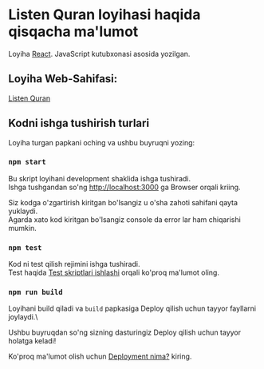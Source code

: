 # Listen Quran loyihasi haqida qisqacha ma'lumot

Loyiha [React](https://github.com/facebook/create-react-app). JavaScript kutubxonasi asosida yozilgan.

## Loyiha Web-Sahifasi:

[Listen Quran](https://listen-quran.cf)

## Kodni ishga tushirish turlari

Loyiha turgan papkani oching va ushbu buyruqni yozing:

### `npm start`

Bu skript loyihani development shaklida ishga tushiradi.\
Ishga tushgandan so'ng [http://localhost:3000](http://localhost:3000) ga Browser orqali kriing.

Siz kodga o'zgartirish kiritgan bo'lsangiz u o'sha zahoti sahifani qayta yuklaydi.\
Agarda xato kod kiritgan bo'lsangiz console da error lar ham chiqarishi mumkin.

### `npm test`

Kod ni test qilish rejimini ishga tushiradi.\
Test haqida [Test skriptlari ishlashi](https://facebook.github.io/create-react-app/docs/running-tests) orqali ko'proq ma'lumot oling.

### `npm run build`

Loyihani build qiladi va `build` papkasiga Deploy qilish uchun tayyor fayllarni joylaydi.\

Ushbu buyruqdan so'ng sizning dasturingiz Deploy qilish uchun tayyor holatga keladi!

Ko'proq ma'lumot olish uchun [Deployment nima?](https://facebook.github.io/create-react-app/docs/deployment) kiring.

